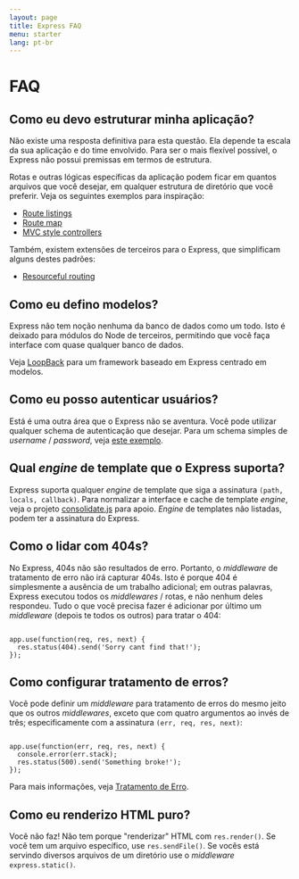 ```yaml
---
layout: page
title: Express FAQ
menu: starter
lang: pt-br
---
```


# FAQ

## Como eu devo estruturar minha aplicação?

Não existe uma resposta definitiva para esta questão. Ela depende
ta escala da sua aplicação e do time envolvido. Para ser o mais
flexível possível, o Express não possui premissas em termos de estrutura.

Rotas e outras lógicas específicas da aplicação podem ficar em quantos
arquivos que você desejar, em qualquer estrutura de diretório que você
preferir. Veja os seguintes exemplos para inspiração:

* [Route listings](https://github.com/strongloop/express/blob/4.13.1/examples/route-separation/index.js#L32-47)
* [Route map](https://github.com/strongloop/express/blob/4.13.1/examples/route-map/index.js#L52-L66)
* [MVC style controllers](https://github.com/strongloop/express/tree/master/examples/mvc)

Também, existem extensões de terceiros para o Express, que simplificam alguns destes padrões:

* [Resourceful routing](https://github.com/expressjs/express-resource)

## Como eu defino modelos?

Express não tem noção nenhuma da banco de dados como um todo.
Isto é deixado para módulos do Node de terceiros, permitindo
que você faça interface com quase qualquer banco de dados.

Veja [LoopBack](http://loopback.io) para um framework baseado em Express centrado em modelos.

## Como eu posso autenticar usuários?

Está é uma outra área que o Express não se aventura.
Você pode utilizar qualquer schema de autenticação que desejar.
Para um schema simples de <i>username</i> / <i>password</i>, veja [este exemplo](https://github.com/strongloop/express/tree/master/examples/auth).


## Qual <i>engine</i> de template que o Express suporta?

Express suporta qualquer <i>engine</i> de template que siga a assinatura `(path, locals, callback)`.
Para normalizar a interface e cache de template <i>engine</i>, veja o projeto
[consolidate.js](https://github.com/visionmedia/consolidate.js) para apoio.
<i>Engine</i> de templates não listadas, podem ter a assinatura do Express.

## Como o lidar com 404s?

No Express, 404s não são resultados de erro. Portanto,
o <i>middleware</i> de tratamento de erro não irá capturar 404s.
Isto é porque 404 é simplesmente a ausência de um trabalho adicional;
em outras palavras, Express executou todos os <i>middlewares</i> /
rotas, e não nenhum deles respondeu. Tudo o que você precisa fazer
é adicionar por último um <i>middleware</i> (depois te todos os
outros) para tratar o 404:

<pre><code class="language-javascript" translate="no">
app.use(function(req, res, next) {
  res.status(404).send('Sorry cant find that!');
});
</code></pre>

## Como configurar tratamento de erros?

Você pode definir um <i>middleware</i> para tratamento de erros do mesmo
jeito que os outros <i>middlewares</i>, exceto que com quatro argumentos
ao invés de três; especificamente com a assinatura `(err, req, res, next)`:

<pre><code class="language-javascript" translate="no">
app.use(function(err, req, res, next) {
  console.error(err.stack);
  res.status(500).send('Something broke!');
});
</code></pre>

Para mais informações, veja [Tratamento de Erro](/guide/error-handling.html).

## Como eu renderizo HTML puro?

Você não faz! Não tem porque "renderizar" HTML com `res.render()`.
Se você tem um arquivo específico, use `res.sendFile()`.
Se vocês está servindo diversos arquivos de um diretório use o
<i>middleware</i> `express.static()`.
